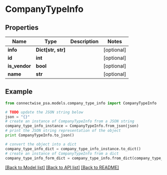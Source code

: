 # CompanyTypeInfo


## Properties
Name | Type | Description | Notes
------------ | ------------- | ------------- | -------------
**info** | **Dict[str, str]** |  | [optional] 
**id** | **int** |  | [optional] 
**is_vendor** | **bool** |  | [optional] 
**name** | **str** |  | [optional] 

## Example

```python
from connectwise_psa.models.company_type_info import CompanyTypeInfo

# TODO update the JSON string below
json = "{}"
# create an instance of CompanyTypeInfo from a JSON string
company_type_info_instance = CompanyTypeInfo.from_json(json)
# print the JSON string representation of the object
print CompanyTypeInfo.to_json()

# convert the object into a dict
company_type_info_dict = company_type_info_instance.to_dict()
# create an instance of CompanyTypeInfo from a dict
company_type_info_form_dict = company_type_info.from_dict(company_type_info_dict)
```
[[Back to Model list]](../README.md#documentation-for-models) [[Back to API list]](../README.md#documentation-for-api-endpoints) [[Back to README]](../README.md)


